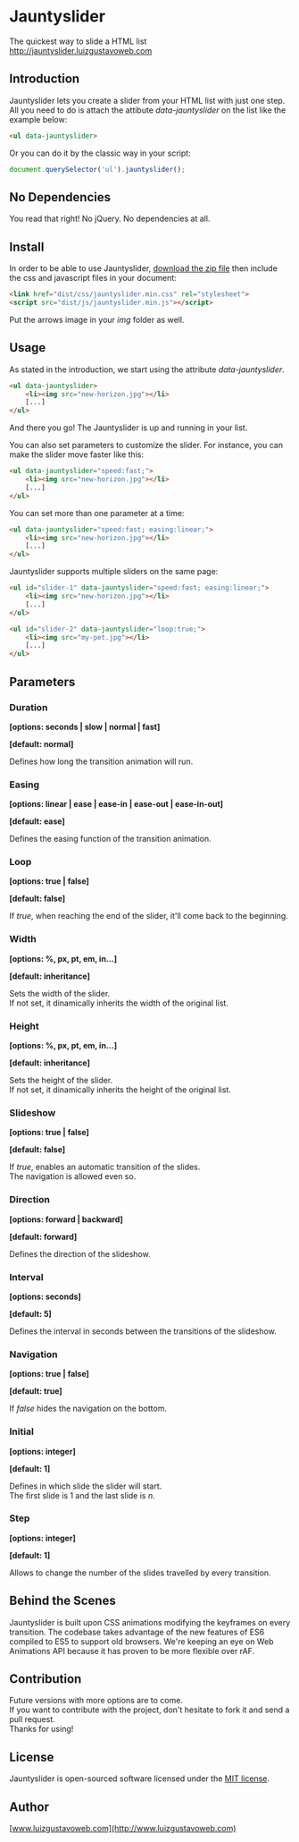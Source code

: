 # Jauntyslider
The quickest way to slide a HTML list<br>http://jauntyslider.luizgustavoweb.com

## Introduction
Jauntyslider lets you create a slider from your HTML list with just one step. All you need to do is attach the attibute *data-jauntyslider* on the  list like the example below:

```html
<ul data-jauntyslider>
```

Or you can do it by the classic way in your script:

```js
document.querySelector('ul').jauntyslider();
```

## No Dependencies
You read that right! No jQuery. No dependencies at all.<br>

## Install
In order to be able to use Jauntyslider, [download the zip file](https://github.com/lgustavoms/jauntyslider/archive/master.zip) then include the css and javascript files in your document:

```html
<link href="dist/css/jauntyslider.min.css" rel="stylesheet">
<script src="dist/js/jauntyslider.min.js"></script>
```

Put the arrows image in your *img* folder as well.

## Usage
As stated in the introduction, we start using the attribute *data-jauntyslider*.

```html
<ul data-jauntyslider>
	<li><img src="new-horizon.jpg"></li>
	[...]
</ul>
```

And there you go! The Jauntyslider is up and running in your list.

You can also set parameters to customize the slider. For instance, you can make the slider move faster like this:

```html
<ul data-jauntyslider="speed:fast;">
	<li><img src="new-horizon.jpg"></li>
	[...]
</ul>
```

You can set more than one parameter at a time:

```html
<ul data-jauntyslider="speed:fast; easing:linear;">
	<li><img src="new-horizon.jpg"></li>
	[...]
</ul>
```

Jauntyslider supports multiple sliders on the same page:

```html
<ul id="slider-1" data-jauntyslider="speed:fast; easing:linear;">
	<li><img src="new-horizon.jpg"></li>
	[...]
</ul>

<ul id="slider-2" data-jauntyslider="loop:true;">
	<li><img src="my-pet.jpg"></li>
	[...]
</ul>
```

## Parameters

### Duration

**[options: seconds | slow | normal | fast]**

**[default: normal]**

Defines how long the transition animation will run.

### Easing

**[options: linear | ease | ease-in | ease-out | ease-in-out]**

**[default: ease]**

Defines the easing function of the transition animation.

### Loop

**[options: true | false]**

**[default: false]**

If *true*, when reaching the end of the slider, it'll come back to the beginning.

### Width

**[options: %, px, pt, em, in...]**

**[default: inheritance]**

Sets the width of the slider.<br>
If not set, it dinamically inherits the width of the original list.

### Height

**[options: %, px, pt, em, in...]**

**[default: inheritance]**

Sets the height of the slider.<br>
If not set, it dinamically inherits the height of the original list.

### Slideshow

**[options: true | false]**

**[default: false]**

If *true*, enables an automatic transition of the slides.<br>
The navigation is allowed even so.

### Direction

**[options: forward | backward]**

**[default: forward]**

Defines the direction of the slideshow.

### Interval

**[options: seconds]**

**[default: 5]**

Defines the interval in seconds between the transitions of the slideshow.

### Navigation

**[options: true | false]**

**[default: true]**

If *false* hides the navigation on the bottom.

### Initial

**[options: integer]**

**[default: 1]**

Defines in which slide the slider will start.<br>
The first slide is 1 and the last slide is *n*.

### Step

**[options: integer]**

**[default: 1]**

Allows to change the number of the slides travelled by every transition.

## Behind the Scenes
Jauntyslider is built upon CSS animations modifying the keyframes on every transition. The codebase takes advantage of the new features of ES6 compiled to ES5 to support old browsers. We're keeping an eye on Web Animations API because it has proven to be more flexible over rAF.

## Contribution
Future versions with more options are to come.<br>
If you want to contribute with the project, don't hesitate to fork it and send a pull request.<br>
Thanks for using!

## License
Jauntyslider is open-sourced software licensed under the [MIT license](http://opensource.org/licenses/MIT).

## Author
[www.luizgustavoweb.com](http://www.luizgustavoweb.com)
